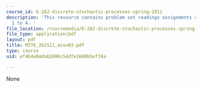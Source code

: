 ```yaml
---
course_id: 6-262-discrete-stochastic-processes-spring-2011
description: 'This resource contains problem set readings assignments chapter 3: section
  1 to 4. '
file_location: /coursemedia/6-262-discrete-stochastic-processes-spring-2011/ef4b4a04da62606c54dfe1600b5ef74a_MIT6_262S11_assn03.pdf
file_type: application/pdf
layout: pdf
title: MIT6_262S11_assn03.pdf
type: course
uid: ef4b4a04da62606c54dfe1600b5ef74a

---
```

None